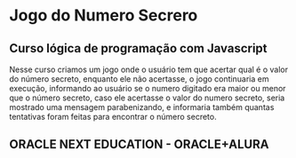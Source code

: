 <h1>Jogo do Numero Secrero</h1>

<h2>Curso lógica de programação com Javascript</h2>
<p>
  Nesse curso criamos um jogo onde o usuário tem que acertar qual é o valor do número secreto, enquanto ele não acertasse, 
  o jogo continuaria em execução, informando ao usuário se o numero digitado era maior ou menor que o número secreto, 
  caso ele acertasse o valor do numero secreto, seria mostrado uma mensagem parabenizando, e informaria também quantas tentativas foram feitas para encontrar o número secreto. 
</p>

<h2>ORACLE NEXT EDUCATION - ORACLE+ALURA</h2>
